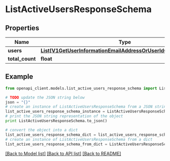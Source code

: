 # ListActiveUsersResponseSchema


## Properties
Name | Type | Description | Notes
------------ | ------------- | ------------- | -------------
**users** | [**List[V1GetUserInformationEmailAddressOrUserIdGet200Response]**](V1GetUserInformationEmailAddressOrUserIdGet200Response.md) |  | 
**total_count** | **float** |  | 

## Example

```python
from openapi_client.models.list_active_users_response_schema import ListActiveUsersResponseSchema

# TODO update the JSON string below
json = "{}"
# create an instance of ListActiveUsersResponseSchema from a JSON string
list_active_users_response_schema_instance = ListActiveUsersResponseSchema.from_json(json)
# print the JSON string representation of the object
print ListActiveUsersResponseSchema.to_json()

# convert the object into a dict
list_active_users_response_schema_dict = list_active_users_response_schema_instance.to_dict()
# create an instance of ListActiveUsersResponseSchema from a dict
list_active_users_response_schema_from_dict = ListActiveUsersResponseSchema.from_dict(list_active_users_response_schema_dict)
```
[[Back to Model list]](../README.md#documentation-for-models) [[Back to API list]](../README.md#documentation-for-api-endpoints) [[Back to README]](../README.md)


